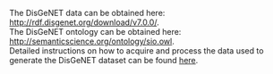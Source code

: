 The DisGeNET data can be obtained here: http://rdf.disgenet.org/download/v7.0.0/. <br>
The DisGeNET ontology can be obtained here: http://semanticscience.org/ontology/sio.owl. <br>
Detailed instructions on how to acquire and process the data used to generate the DisGeNET dataset can be found [here](https://github.com/KGAccuracyEval/reliable-kg-estimation/blob/main/README.md#disgenet).

